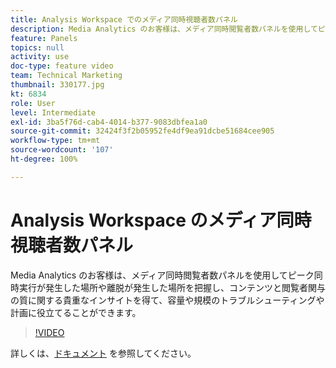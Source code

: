 ```yaml
---
title: Analysis Workspace でのメディア同時視聴者数パネル
description: Media Analytics のお客様は、メディア同時閲覧者数パネルを使用してピーク同時実行が発生した場所や離脱が発生した場所を把握し、コンテンツと閲覧者関与の質に関する貴重なインサイトを得て、容量や規模のトラブルシューティングや計画に役立てることができます。
feature: Panels
topics: null
activity: use
doc-type: feature video
team: Technical Marketing
thumbnail: 330177.jpg
kt: 6834
role: User
level: Intermediate
exl-id: 3ba5f76d-cab4-4014-b377-9083dbfea1a0
source-git-commit: 32424f3f2b05952fe4df9ea91dcbe51684cee905
workflow-type: tm+mt
source-wordcount: '107'
ht-degree: 100%

---
```


# Analysis Workspace のメディア同時視聴者数パネル

Media Analytics のお客様は、メディア同時閲覧者数パネルを使用してピーク同時実行が発生した場所や離脱が発生した場所を把握し、コンテンツと閲覧者関与の質に関する貴重なインサイトを得て、容量や規模のトラブルシューティングや計画に役立てることができます。

>[!VIDEO](https://video.tv.adobe.com/v/342838/?quality=12&learn=on&captions=jpn)

詳しくは、[ドキュメント](https://experienceleague.adobe.com/docs/analytics/analyze/analysis-workspace/panels/media-concurrent-viewers.html?lang=ja#analysis-workspace) を参照してください。

